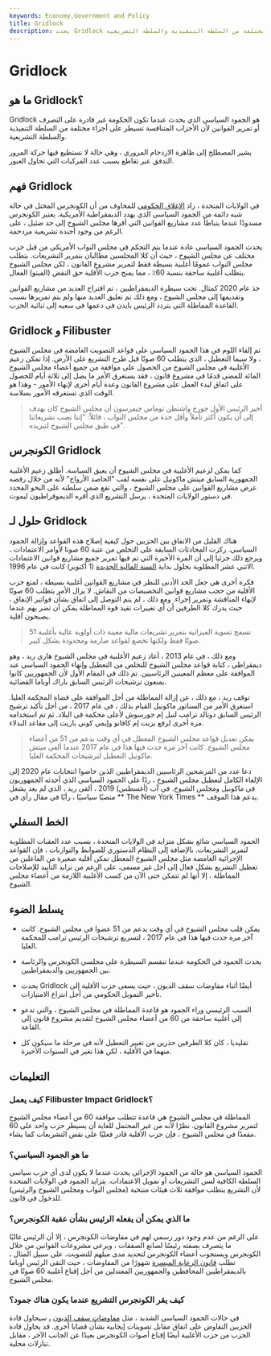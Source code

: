 ```yaml
---
keywords: Economy,Government and Policy
title: Gridlock
description: يحدث Gridlock في السياسة عندما تكون الحكومة غير قادرة على تمرير القوانين لأن الأحزاب المتنافسة تسيطر على أجزاء مختلفة من السلطة التنفيذية والسلطة التشريعية.
---
```


# Gridlock
## ما هو Gridlock؟

Gridlock هو الجمود السياسي الذي يحدث عندما تكون الحكومة غير قادرة على التصرف أو تمرير القوانين لأن الأحزاب المتنافسة تسيطر على أجزاء مختلفة من السلطة التنفيذية والسلطة التشريعية.

يشير المصطلح إلى ظاهرة الازدحام المروري ، وهي حالة لا تستطيع فيها حركة المرور التدفق عبر تقاطع بسبب عدد المركبات التي تحاول العبور.

## فهم Gridlock

في الولايات المتحدة ، زاد [الإغلاق الحكومي](/government-shutdown) للمخاوف من أن الكونجرس المختل في حالة شبه دائمة من الجمود السياسي الذي يهدد الديمقراطية الأمريكية. يعتبر الكونجرس مسدودًا عندما يتباطأ عدد مشاريع القوانين التي أقرها مجلس الشيوخ إلى حد ضئيل ، على الرغم من وجود أجندة تشريعية مزدحمة.

يحدث الجمود السياسي عادة عندما يتم التحكم في مجلس النواب الأمريكي من قبل حزب مختلف عن مجلس الشيوخ ، حيث أن كلا المجلسين مطالبان بتمرير التشريعات. يتطلب مجلس النواب عمومًا أغلبية بسيطة فقط لتمرير مشروع القانون ، لكن مجلس الشيوخ يتطلب أغلبية ساحقة بنسبة 60٪ ، مما يمنح حزب الأقلية حق النقض (الفيتو) الفعال.

خذ عام 2020 كمثال. تحت سيطرة الديمقراطيين ، تم اقتراح العديد من مشاريع القوانين وتقديمها إلى مجلس الشيوخ ، ومع ذلك تم تعليق العديد منها ولم يتم تمريرها بسبب القاعدة المماطلة التي يتردد الرئيس بايدن في دعمها في سعيه إلى ثنائية الحزب.

## Gridlock و Filibuster

تم إلقاء اللوم في هذا الجمود السياسي على قواعد التصويت الغامضة في مجلس الشيوخ ، ولا سيما التعطيل ، الذي يتطلب 60 صوتًا قبل طرح التشريع على الأرض. إذا تمكن زعيم الأغلبية في مجلس الشيوخ من الحصول على موافقة من جميع أعضاء مجلس الشيوخ المائة للمضي قدمًا في مشروع قانون ، فقد يستغرق الأمر ما يصل إلى ثلاثة أيام للحصول على اتفاق لبدء العمل على مشروع القانون وعدة أيام أخرى لإنهاء الأمور - وهذا هو الوقت الذي تستغرقه الأمور بسلاسة.

> أخبر الرئيس الأول جورج واشنطن توماس جيفرسون أن مجلس الشيوخ كان يهدف إلى أن يكون أكثر تأملاً وأقل حدة من مجلس النواب ، قائلاً: "إننا نصب تشريعاتنا في طبق مجلس الشيوخ لتبريده".

>

## الكونجرس Gridlock

كما يمكن لزعيم الأغلبية في مجلس الشيوخ أن يعيق السياسة. أطلق زعيم الأغلبية الجمهورية السابق ميتش ماكونيل على نفسه لقب "الحاصد الأرواح" لأنه من خلال رفضه عرض مشاريع القوانين على مجلس الشيوخ ، والتي تقع ضمن سلطته على النحو المحدد في دستور الولايات المتحدة ، يرسل التشريع الذي أقره الديموقراطيون ليموت.

## حلول لـ Gridlock

هناك القليل من الاتفاق بين الحزبين حول كيفية إصلاح هذه القواعد وإزالة الجمود السياسي. ركزت المحادثات السابقة على التخلص من عتبة 60 صوتا لأوامر الاعتمادات ، ويرجع ذلك جزئيا إلى أن المرة الأخيرة التي تم فيها تمرير جميع مشاريع قوانين الاعتمادات الاثني عشر المطلوبة بحلول بداية [السنة المالية الجديدة](/fiscalyear) (1 أكتوبر) كانت في عام 1996.

فكرة أخرى هي جعل الحد الأدنى للنظر في مشاريع القوانين أغلبية بسيطة ، لمنع حزب الأقلية من حجب مشاريع قوانين التخصيصات من النقاش. لا يزال الأمر يتطلب 60 صوتًا لإنهاء المناقشة وتمرير إجراء. ومع ذلك ، لم يتم التوصل إلى اتفاق بشأن فواتير الإنفاق ، حيث يدرك كلا الطرفين أن أي تغييرات تقيد قوة المماطلة يمكن أن تضر بهم عندما يصبحون أقلية.

> تسمح تسوية الميزانية بتمرير تشريعات مالية معينة ذات أولوية عالية بأغلبية 51 صوتًا فقط ولكنها تخضع لقواعد صارمة ومحدودة بشكل كبير.

>

ومع ذلك ، في عام 2013 ، أعاد زعيم الأغلبية في مجلس الشيوخ هاري ريد ، وهو ديمقراطي ، كتابة قواعد مجلس الشيوخ للتخلص من التعطيل وإنهاء الجمود السياسي عند الموافقة على معظم المعينين الرئاسيين. تم ذلك في المقام الأول لأن الجمهوريين كانوا يمنعون ترشيحات الرئيس السابق باراك أوباما القضائية.

توقف ريد ، مع ذلك ، عن إزالة المماطلة من أجل الموافقة على قضاة المحكمة العليا. استغرق الأمر من السناتور ماكونيل القيام بذلك ، في عام 2017 ، من أجل تأكيد ترشيح الرئيس السابق دونالد ترامب لنيل إم جورسوش لأعلى محكمة في البلاد. ثم تم استخدامه مرة أخرى لرفع بريت إم كافانو وإيمي كوني باريت إلى مقاعد البدلاء.

> يمكن تعديل قواعد مجلس الشيوخ المعطل في أي وقت بدعم من 51 من أعضاء مجلس الشيوخ. كانت آخر مرة حدث فيها هذا في عام 2017 عندما ألغى ميتش ماكونيل التعطيل لترشيحات المحكمة العليا.

>

دعا عدد من المرشحين الرئاسيين الديمقراطيين الذين خاضوا انتخابات عام 2020 إلى الإلغاء الكامل لتعطيل مجلس الشيوخ ، ردًا على الجمود السياسي الذي أحدثه الجمهوريون في ماكونيل ومجلس الشيوخ. في آب (أغسطس) 2019 ، ألقى ريد ، الذي لم يعد يشغل منصبًا سياسيًا ، رأيًا في مقال رأي في ** The New York Times ** يدعم هذا الموقف.

## الخط السفلي

الجمود السياسي شائع بشكل متزايد في الولايات المتحدة ، بسبب عدد العقبات المطلوبة لتمرير التشريعات. بالإضافة إلى النظام الدستوري للضوابط والتوازنات ، فإن القواعد الإجرائية الغامضة مثل مجلس الشيوخ المعطل تمكن أقلية صغيرة من الفاعلين من تعطيل التشريع بشكل فعال إلى أجل غير مسمى. على الرغم من تزايد التأييد للإصلاحات المماطلة ، إلا أنها لم تتمكن حتى الآن من كسب الأغلبية اللازمة من أعضاء مجلس الشيوخ.

## يسلط الضوء

- يمكن قلب مجلس الشيوخ في أي وقت بدعم من 51 عضوا في مجلس الشيوخ. كانت آخر مرة حدث فيها هذا في عام 2017 ، لتسريع ترشيحات الرئيس ترامب للمحكمة العليا.

- يحدث الجمود في الحكومة عندما تنقسم السيطرة على مجلسي الكونجرس والرئاسة بين الجمهوريين والديمقراطيين.

- يحدث Gridlock أيضًا أثناء مفاوضات سقف الديون ، حيث يسعى حزب الأقلية إلى تأخير التمويل الحكومي من أجل انتزاع الامتيازات.

- السبب الرئيسي وراء الجمود هو قاعدة المماطلة في مجلس الشيوخ ، والتي تدعو إلى أغلبية ساحقة من 60 من أعضاء مجلس الشيوخ لتقديم مشروع قانون إلى القاعة.

- تقليديا ، كان كلا الطرفين حذرين من تغيير التعطيل لأنه في مرحلة ما سيكون كل منهما في الأقلية ، لكن هذا تغير في السنوات الأخيرة.

## التعليمات

### كيف يعمل Filibuster Impact Gridlock؟

المماطلة في مجلس الشيوخ هي قاعدة تتطلب موافقة 60 من أعضاء مجلس الشيوخ لتمرير مشروع القانون. نظرًا لأنه من غير المحتمل للغاية أن يسيطر حزب واحد على 60 مقعدًا في مجلس الشيوخ ، فإن حزب الأقلية قادر فعليًا على نقض التشريعات كما يشاء.

### ما هو الجمود السياسي؟

الجمود السياسي هو حالة من الجمود الإجرائي يحدث عندما لا يكون لدى أي حزب سياسي السلطة الكافية لسن التشريعات أو تمويل الاعتمادات. يتزايد الجمود في الولايات المتحدة لأن التشريع يتطلب موافقة ثلاث هيئات منتخبة (مجلس النواب ومجلس الشيوخ والرئيس) للدخول في قانون.

### ما الذي يمكن أن يفعله الرئيس بشأن عقبة الكونجرس؟

على الرغم من عدم وجود دور رسمي لهم في مفاوضات الكونجرس ، إلا أن الرئيس غالبًا ما يتصرف بصفته رئيسًا لصانع الصفقات ، ويرعى مشروعات القوانين من خلال الكونجرس ويستجوب أعضاء الكونجرس لتحديد مدى ميلهم للتصويت. على سبيل المثال ، تطلب [قانون الرعاية الميسرة](/affordable-care-act) شهورًا من المفاوضات ، حيث التقى الرئيس أوباما بالديمقراطيين المحافظين والجمهوريين المعتدلين من أجل إقناع أغلبية 60 صوتًا في مجلس الشيوخ.

### كيف يقر الكونجرس التشريع عندما يكون هناك جمود؟

في حالات الجمود السياسي الشديد ، مثل [مفاوضات سقف الديون](/debt-ceiling) [،](/debt-ceiling) سيحاول قادة الحزبين التفاوض على اتفاق مقابل تصويتات إيجابية بشأن قضايا أخرى. قد يحاول قادة الحزب من حزب الأغلبية أيضًا إقناع أصوات الكونجرس بعيدًا عن الجانب الآخر ، مقابل تنازلات محلية.

